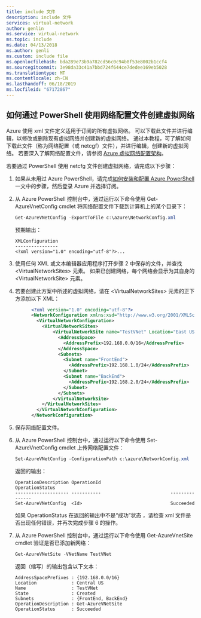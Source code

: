 ```yaml
---
title: include 文件
description: include 文件
services: virtual-network
author: genlin
ms.service: virtual-network
ms.topic: include
ms.date: 04/13/2018
ms.author: genli
ms.custom: include file
ms.openlocfilehash: bda289e73b9a782cd56c0c94b8f53e8002b1ccf4
ms.sourcegitcommit: 3e98da33c41a7bbd724f644ce7dedee169eb5028
ms.translationtype: MT
ms.contentlocale: zh-CN
ms.lasthandoff: 06/18/2019
ms.locfileid: "67172867"
---
```

## <a name="how-to-create-a-virtual-network-using-a-network-config-file-from-powershell"></a>如何通过 PowerShell 使用网络配置文件创建虚拟网络
Azure 使用 xml 文件定义适用于订阅的所有虚拟网络。 可以下载此文件并进行编辑，以修改或删除现有虚拟网络并创建新的虚拟网络。 通过本教程，可了解如何下载此文件（称为网络配置（或 netcgf）文件），并进行编辑，创建新的虚拟网络。 若要深入了解网络配置文件，请参阅 [Azure 虚拟网络配置架构](https://msdn.microsoft.com/library/azure/jj157100.aspx)。

若要通过 PowerShell 使用 netcfg 文件创建虚拟网络，请完成以下步骤：

1. 如果从未用过 Azure PowerShell，请完成[如何安装和配置 Azure PowerShell](/powershell/azureps-cmdlets-docs) 一文中的步骤，然后登录 Azure 并选择订阅。
2. 从 Azure PowerShell 控制台中，通过运行以下命令使用 Get-AzureVnetConfig  cmdlet 将网络配置文件下载到计算机上的某个目录下： 
   
   ```powershell
   Get-AzureVNetConfig -ExportToFile c:\azure\NetworkConfig.xml
   ```
   
   预期输出：
  
      ```
      XMLConfiguration                                                                                                     
      ----------------                                                                                                     
      <?xml version="1.0" encoding="utf-8"?>...
      ```

3. 使用任何 XML 或文本编辑器应用程序打开步骤 2 中保存的文件，并查找 \<VirtualNetworkSites>  元素。 如果已创建网络，每个网络会显示为其自身的 \<VirtualNetworkSite>  元素。
4. 若要创建此方案中所述的虚拟网络，请在 \<VirtualNetworkSites>  元素的正下方添加以下 XML：

   ```xml
         <?xml version="1.0" encoding="utf-8"?>
         <NetworkConfiguration xmlns:xsd="http://www.w3.org/2001/XMLSchema" xmlns:xsi="http://www.w3.org/2001/XMLSchema-instance" xmlns="http://schemas.microsoft.com/ServiceHosting/2011/07/NetworkConfiguration">
           <VirtualNetworkConfiguration>
             <VirtualNetworkSites>
                 <VirtualNetworkSite name="TestVNet" Location="East US">
                   <AddressSpace>
                     <AddressPrefix>192.168.0.0/16</AddressPrefix>
                   </AddressSpace>
                   <Subnets>
                     <Subnet name="FrontEnd">
                       <AddressPrefix>192.168.1.0/24</AddressPrefix>
                     </Subnet>
                     <Subnet name="BackEnd">
                       <AddressPrefix>192.168.2.0/24</AddressPrefix>
                     </Subnet>
                   </Subnets>
                 </VirtualNetworkSite>
             </VirtualNetworkSites>
           </VirtualNetworkConfiguration>
         </NetworkConfiguration>
   ```
   
5. 保存网络配置文件。
6. 从 Azure PowerShell 控制台中，通过运行以下命令使用 Set-AzureVnetConfig  cmdlet 上传网络配置文件： 
   
   ```powershell
   Set-AzureVNetConfig -ConfigurationPath c:\azure\NetworkConfig.xml
   ```
   
   返回的输出：
   
      ```
      OperationDescription OperationId                          OperationStatus
      -------------------- -----------                          ---------------
      Set-AzureVNetConfig  <Id>                                 Succeeded 
      ```
   
   如果 OperationStatus  在返回的输出中不是“成功”状态  ，请检查 xml 文件是否出现任何错误，并再次完成步骤 6 的操作。

7. 从 Azure PowerShell 控制台中，通过运行以下命令使用 Get-AzureVnetSite  cmdlet 验证是否已添加新网络： 

   ```powershell
   Get-AzureVNetSite -VNetName TestVNet
   ```
   
   返回（缩写）的输出包含以下文本：
  
      ```
      AddressSpacePrefixes : {192.168.0.0/16}
      Location             : Central US
      Name                 : TestVNet
      State                : Created
      Subnets              : {FrontEnd, BackEnd}
      OperationDescription : Get-AzureVNetSite
      OperationStatus      : Succeeded
      ```
